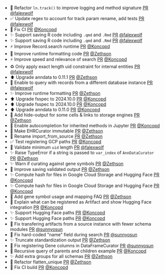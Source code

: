 - 🚸 Refactor `ln.track()` to improve logging and method signature [PR](https://github.com/laminlabs/lamindb/pull/2176) [@falexwolf](https://github.com/falexwolf)
- ✅ Update regex to account for track param rename, add tests [PR](https://github.com/laminlabs/lamin-cli/pull/96) [@falexwolf](https://github.com/falexwolf)
- 🐛 Fix CI [PR](https://github.com/laminlabs/lamindb-setup/pull/900) [@Koncopd](https://github.com/Koncopd)
- ✨ Support saving R code including `.qmd` and `.Rmd` [PR](https://github.com/laminlabs/lamindb/pull/2169) [@falexwolf](https://github.com/falexwolf)
- ✨ Support saving R code including `.qmd` and `.Rmd` [PR](https://github.com/laminlabs/lamin-cli/pull/95) [@falexwolf](https://github.com/falexwolf)
- ⚡️ Improve Record.search runtime [PR](https://github.com/laminlabs/lamindb/pull/2168) [@Koncopd](https://github.com/Koncopd)
- 🎨 Improve runtime formatting code [PR](https://github.com/laminlabs/lamindb/pull/2162) [@Zethson](https://github.com/Zethson)
- ⚡️ Improve speed and relevance of search [PR](https://github.com/laminlabs/lamindb/pull/2163) [@Koncopd](https://github.com/Koncopd)
- ♻️ Only apply exact length uid constraint for internal entities [PR](https://github.com/laminlabs/lamindb/pull/2167) [@falexwolf](https://github.com/falexwolf)
- ⬆️ Upgrade anndata to 0.11.1 [PR](https://github.com/laminlabs/lamindb/pull/2166) [@Zethson](https://github.com/Zethson)
- 🚸 Enable to query with records from a different database instance [PR](https://github.com/laminlabs/lamindb/pull/2164) [@falexwolf](https://github.com/falexwolf)
- ✨ Improve runtime formatting [PR](https://github.com/laminlabs/lamindb/pull/2157) [@Zethson](https://github.com/Zethson)
- ⬆️ Upgrade fsspec to 2024.10.0 [PR](https://github.com/laminlabs/lamindb/pull/2153) [@Koncopd](https://github.com/Koncopd)
- ⬆️ Upgrade fsspec to 2024.10.0 [PR](https://github.com/laminlabs/lamindb-setup/pull/899) [@Koncopd](https://github.com/Koncopd)
- ⬆️ Upgrade anndata to 0.11.0 [PR](https://github.com/laminlabs/lamindb/pull/2152) [@Koncopd](https://github.com/Koncopd)
- 📝 Add hide-output for some cells & links to storage engines [PR](https://github.com/laminlabs/lamindb/pull/2151) [@Zethson](https://github.com/Zethson)
- 🚸 Enable autocompletion for inherited methods in Jupyter [PR](https://github.com/laminlabs/lamindb/pull/2148) [@Koncopd](https://github.com/Koncopd)
- 🎨 Make EHRCurator immutable [PR](https://github.com/laminlabs/lamindb/pull/2149) [@Zethson](https://github.com/Zethson)
- 🎨 Rename import_from_source [PR](https://github.com/laminlabs/lamindb/pull/2146) [@Zethson](https://github.com/Zethson)
- ✅ Test registering GCP paths [PR](https://github.com/laminlabs/lamindb/pull/2145) [@Koncopd](https://github.com/Koncopd)
- 🚸 Validate minimum `uid` length [PR](https://github.com/laminlabs/lamindb/pull/2144) [@falexwolf](https://github.com/falexwolf)
- ✨ Raise TypeError if a string is passed to `var_index` of `AnnDataCurator` [PR](https://github.com/laminlabs/lamindb/pull/2105) [@Zethson](https://github.com/Zethson)
- ✨ Warn if curating against gene symbols [PR](https://github.com/laminlabs/lamindb/pull/2142) [@Zethson](https://github.com/Zethson)
- 🎨 Improve saving validated output [PR](https://github.com/laminlabs/lamindb/pull/2140) [@Zethson](https://github.com/Zethson)
- ✨ Compute hash for files in Google Cloud Storage and Hugging Face [PR](https://github.com/laminlabs/lamindb/pull/2139) [@Koncopd](https://github.com/Koncopd)
- ✨ Compute hash for files in Google Cloud Storage and Hugging Face [PR](https://github.com/laminlabs/lamindb-setup/pull/898) [@Koncopd](https://github.com/Koncopd)
- 📝 Add gene symbol usage and  mapping FAQ [PR](https://github.com/laminlabs/lamindb/pull/2134) [@Zethson](https://github.com/Zethson)
- 📝 Explain what can be registered as Artifact and show Hugging Face integration [PR](https://github.com/laminlabs/lamindb/pull/2136) [@Koncopd](https://github.com/Koncopd)
- ✨ Support Hugging Face paths [PR](https://github.com/laminlabs/lamindb/pull/2128) [@Koncopd](https://github.com/Koncopd)
- ✨ Support Hugging Face paths [PR](https://github.com/laminlabs/lamindb-setup/pull/897) [@Koncopd](https://github.com/Koncopd)
- 🐛 Fix transfering artifacts from a source instance with fewer schema modules [PR](https://github.com/laminlabs/lamindb/pull/2132) [@sunnyosun](https://github.com/sunnyosun)
- 🐛 Fix hard-coded "name" field during search [PR](https://github.com/laminlabs/lamindb/pull/2130) [@sunnyosun](https://github.com/sunnyosun)
- ✨ Truncate standardization output [PR](https://github.com/laminlabs/lamindb/pull/2103) [@Zethson](https://github.com/Zethson)
- 🐛 Fix registering Gene columns in DataFrameCurator [PR](https://github.com/laminlabs/lamindb/pull/2131) [@sunnyosun](https://github.com/sunnyosun)
- 📝 Recursive query of parents and children example [PR](https://github.com/laminlabs/lamindb/pull/2126) [@Koncopd](https://github.com/Koncopd)
- ✨ Add extra groups for all schemas [PR](https://github.com/laminlabs/lamindb/pull/2123) [@Zethson](https://github.com/Zethson)
- 🎨 Refactor flatten_unique [PR](https://github.com/laminlabs/lamindb/pull/2121) [@Zethson](https://github.com/Zethson)
- 💚 Fix CI build [PR](https://github.com/laminlabs/lamindb-setup/pull/896) [@Koncopd](https://github.com/Koncopd)
